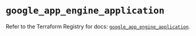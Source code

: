 # `google_app_engine_application`

Refer to the Terraform Registry for docs: [`google_app_engine_application`](https://registry.terraform.io/providers/hashicorp/google/6.5.0/docs/resources/app_engine_application).
